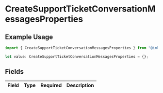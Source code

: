 # CreateSupportTicketConversationMessagesProperties

## Example Usage

```typescript
import { CreateSupportTicketConversationMessagesProperties } from "@inkeep/inkeep-analytics/models/components";

let value: CreateSupportTicketConversationMessagesProperties = {};
```

## Fields

| Field       | Type        | Required    | Description |
| ----------- | ----------- | ----------- | ----------- |
